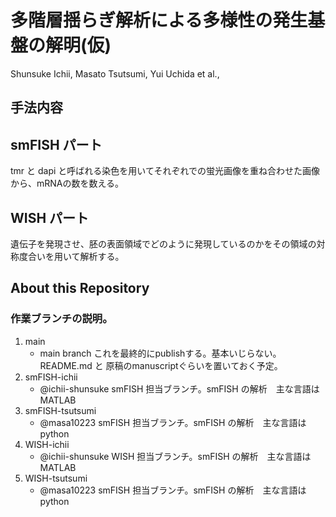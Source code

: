 # 多階層揺らぎ解析による多様性の発生基盤の解明(仮)　
Shunsuke Ichii, Masato Tsutsumi, Yui Uchida et al., 
## 手法内容
## smFISH パート
tmr と dapi と呼ばれる染色を用いてそれぞれでの蛍光画像を重ね合わせた画像から、mRNAの数を数える。



## WISH パート
遺伝子を発現させ、胚の表面領域でどのように発現しているのかをその領域の対称度合いを用いて解析する。

## About this Repository
### 作業ブランチの説明。
1. main 
   - main branch これを最終的にpublishする。基本いじらない。 README.md と 原稿のmanuscriptぐらいを置いておく予定。
2. smFISH-ichii
   - @ichii-shunsuke smFISH 担当ブランチ。smFISH の解析　主な言語は MATLAB
3. smFISH-tsutsumi
   - @masa10223 smFISH 担当ブランチ。smFISH の解析　主な言語は python
4. WISH-ichii
   - @ichii-shunsuke WISH 担当ブランチ。smFISH の解析　主な言語は MATLAB
5. WISH-tsutsumi
   - @masa10223 smFISH 担当ブランチ。smFISH の解析　主な言語は python

